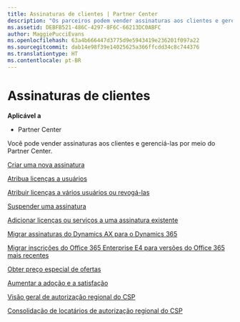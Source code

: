 ```yaml
---
title: Assinaturas de clientes | Partner Center
description: "Os parceiros podem vender assinaturas aos clientes e gerenciá-las por meio do Partner Center."
ms.assetid: DEBFB521-486C-4297-8F6C-66213DC0ABFC
author: MaggiePucciEvans
ms.openlocfilehash: 63a4b666447d3775d9e5943419e236201f097a22
ms.sourcegitcommit: dab14e98f39e14025625a366ffcdd34c8c744376
ms.translationtype: HT
ms.contentlocale: pt-BR
---
```

# <a name="customer-subscriptions"></a>Assinaturas de clientes

**Aplicável a**

-  Partner Center

Você pode vender assinaturas aos clientes e gerenciá-las por meio do Partner Center. 

[Criar uma nova assinatura](create-a-new-subscription.md)

[Atribua licenças a usuários](assign-licenses-to-users.md)

[Atribuir licenças a vários usuários ou revogá-las](bulk-license-provisioning-for-multiple-users.md)

[Suspender uma assinatura](suspend-a-subscription.md)

[Adicionar licenças ou serviços a uma assinatura existente](add-licenses-or-services-to-an-existing-subscription.md)

[Migrar assinaturas do Dynamics AX para o Dynamics 365](manual-subscription-migration.md)

[Migrar inscrições do Office 365 Enterprise E4 para versões do Office 365 mais recentes](migrate-office365-e4-subscriptions-to-newer-versions.md)

[Obter preço especial de ofertas](get-special-pricing-for-offers.md)

[Aumentar a adoção e a satisfação](increasing-adoption-and-satisfaction.md)

[Visão geral de autorização regional do CSP](regional-authorization-overview.md)

[Consolidação de locatários de autorização regional do CSP](csp-regional-authorization-tenant-consolidation.md)

 

 



